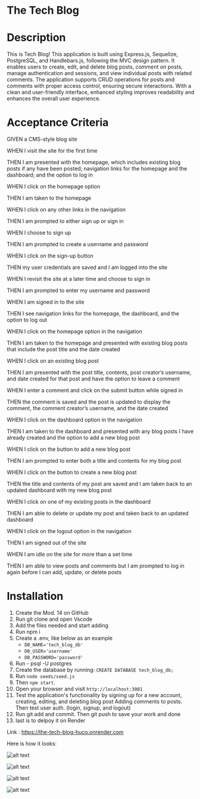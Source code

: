# The Tech Blog 


# Description

This is Tech Blog! This application is built using Express.js, Sequelize, PostgreSQL, and Handlebars.js, following the  MVC design pattern. It enables users to create, edit, and delete blog posts, comment on posts, manage authentication and sessions, and view individual posts with related comments. The application supports CRUD operations for posts and comments with proper access control, ensuring secure interactions. With a clean and user-friendly interface, enhanced styling improves readability and enhances the overall user experience.



# Acceptance Criteria 

GIVEN a CMS-style blog site

WHEN I visit the site for the first time

THEN I am presented with the homepage, which includes existing blog posts if any have been posted; navigation links for the homepage and the dashboard; and the option to log in

WHEN I click on the homepage option

THEN I am taken to the homepage

WHEN I click on any other links in the navigation

THEN I am prompted to either sign up or sign in

WHEN I choose to sign up

THEN I am prompted to create a username and password

WHEN I click on the sign-up button

THEN my user credentials are saved and I am logged into the site

WHEN I revisit the site at a later time and choose to sign in

THEN I am prompted to enter my username and password

WHEN I am signed in to the site

THEN I see navigation links for the homepage, the dashboard, and the option to log out

WHEN I click on the homepage option in the navigation

THEN I am taken to the homepage and presented with existing blog posts that include the post title and the date created

WHEN I click on an existing blog post

THEN I am presented with the post title, contents, post creator’s username, and date created for that post and have the option to leave a comment

WHEN I enter a comment and click on the submit button while signed in

THEN the comment is saved and the post is updated to display the comment, the comment creator’s username, and the date created

WHEN I click on the dashboard option in the navigation

THEN I am taken to the dashboard and presented with any blog posts I have already created and the option to add a new blog post

WHEN I click on the button to add a new blog post

THEN I am prompted to enter both a title and contents for my blog post

WHEN I click on the button to create a new blog post

THEN the title and contents of my post are saved and I am taken back to an updated dashboard with my new blog post

WHEN I click on one of my existing posts in the dashboard

THEN I am able to delete or update my post and taken back to an updated dashboard

WHEN I click on the logout option in the navigation

THEN I am signed out of the site

WHEN I am idle on the site for more than a set time

THEN I am able to view posts and comments but I am prompted to log in again before I can add, update, or delete posts



# Installation 

1. Create the Mod. 14 on GitHub
2. Run git clone  and open Vscode
3. Add the files needed and start adding   
4. Run npm i  
5. Create a .env, like below as an example 
   - `DB_NAME='tech_blog_db'`  
   - `DB_USER='username'`  
   - `DB_PASSWORD='password'`  
6. Run - psql -U postgres
7. Create the database by running:  `CREATE DATABASE tech_blog_db;`
8. Run `node seeds/seed.js` 
9. Then `npm start`. 
10. Open your browser and visit `http://localhost:3001` 
11. Test the application's functionality by signing up for a new account, creating, editing, and deleting blog post  Adding comments to posts. Then test user auth. (login, signup, and logout)  
12. Run git add and commit. Then git push to save your work and done  
11. last is to delpoy it on Render

Link :  https://the-tech-blog-huco.onrender.com 


Here is how it looks:

![alt text](photos/image.png)

![alt text](photos/image2.png)

![alt text](photos/image3.png)

![alt text](photos/image4.png)
